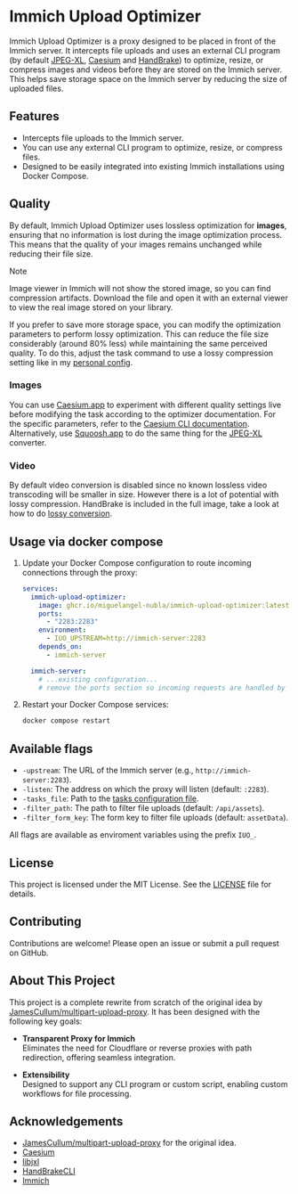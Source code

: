 # Immich Upload Optimizer

Immich Upload Optimizer is a proxy designed to be placed in front of the Immich server. It intercepts file uploads and uses an external CLI program (by default [JPEG-XL](https://github.com/libjxl/libjxl), [Caesium](https://github.com/Lymphatus/caesium-clt) and [HandBrake](https://github.com/HandBrake/HandBrake)) to optimize, resize, or compress images and videos before they are stored on the Immich server. This helps save storage space on the Immich server by reducing the size of uploaded files.

## Features

- Intercepts file uploads to the Immich server.
- You can use any external CLI program to optimize, resize, or compress files.
- Designed to be easily integrated into existing Immich installations using Docker Compose.

## Quality

By default, Immich Upload Optimizer uses lossless optimization for **images**, ensuring that no information is lost during the image optimization process. This means that the quality of your images remains unchanged while reducing their file size.

> [!NOTE]
> Image viewer in Immich will not show the stored image, so you can find compression artifacts.
> Download the file and open it with an external viewer to view the real image stored on your library.

If you prefer to save more storage space, you can modify the optimization parameters to perform lossy optimization. This can reduce the file size considerably (around 80% less) while maintaining the same perceived quality. To do this, adjust the task command to use a lossy compression setting like in my [personal config](config/personal/).

### Images
You can use [Caesium.app](https://caesium.app/) to experiment with different quality settings live before modifying the task according to the optimizer documentation. For the specific parameters, refer to the [Caesium CLI documentation](https://github.com/Lymphatus/caesium-clt). Alternatively, use [Squoosh.app](https://squoosh.app/) to do the same thing for the [JPEG-XL](https://github.com/libjxl/libjxl) converter.

### Video
By default video conversion is disabled since no known lossless video transcoding will be smaller in size. However there is a lot of potential with lossy compression. HandBrake is included in the full image, take a look at how to do [lossy conversion](config/personal/tasks.yaml).

## Usage via docker compose

1. Update your Docker Compose configuration to route incoming connections through the proxy:

    ```yaml
    services:
      immich-upload-optimizer:
        image: ghcr.io/miguelangel-nubla/immich-upload-optimizer:latest
        ports:
          - "2283:2283"
        environment:
          - IUO_UPSTREAM=http://immich-server:2283
        depends_on:
          - immich-server

      immich-server:
        # ...existing configuration...
        # remove the ports section so incoming requests are handled by the proxy by default
    ```

2. Restart your Docker Compose services:

    ```sh
    docker compose restart
    ```

## Available flags

  - `-upstream`: The URL of the Immich server (e.g., `http://immich-server:2283`).
  - `-listen`: The address on which the proxy will listen (default: `:2283`).
  - `-tasks_file`: Path to the [tasks configuration file](TASKS.md).
  - `-filter_path`: The path to filter file uploads (default: `/api/assets`).
  - `-filter_form_key`: The form key to filter file uploads (default: `assetData`).

  All flags are available as enviroment variables using the prefix `IUO_`.

## License

This project is licensed under the MIT License. See the [LICENSE](LICENSE) file for details.

## Contributing

Contributions are welcome! Please open an issue or submit a pull request on GitHub.

## About This Project 

This project is a complete rewrite from scratch of the original idea by [JamesCullum/multipart-upload-proxy](https://github.com/JamesCullum/multipart-upload-proxy). It has been designed with the following key goals:

- **Transparent Proxy for Immich**  
  Eliminates the need for Cloudflare or reverse proxies with path redirection, offering seamless integration.

- **Extensibility**  
  Designed to support any CLI program or custom script, enabling custom workflows for file processing.

## Acknowledgements

- [JamesCullum/multipart-upload-proxy](https://github.com/JamesCullum/multipart-upload-proxy) for the original idea.
- [Caesium](https://github.com/Lymphatus/caesium)
- [libjxl](https://github.com/libjxl/libjxl)
- [HandBrakeCLI](https://github.com/HandBrake/HandBrake)
- [Immich](https://github.com/immich-app/immich)
